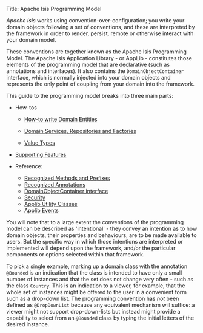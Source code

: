Title: Apache Isis Programming Model

*Apache Isis* works using convention-over-configuration; you write your domain objects following a set of conventions, and these are interpreted by the framework in order to render, persist, remote or otherwise interact with your domain model.

These conventions are together known as the Apache Isis Programming Model. The Apache Isis Application Library - or AppLib - constitutes those elements of the programming model that are declarative (such as annotations and interfaces). It also contains the `DomainObjectContainer` interface, which is normally injected into your domain objects and represents the only point of coupling from your domain into the framework.

This guide to the programming model breaks into three main parts:

* How-tos

  * [How-to write Domain Entities](./how-tos/000-about.html)

  * [Domain Services, Repositories and Factories](./domain-services/000-about.html)

  * [Value Types](./value-types/000-about.html)

* [Supporting Features](./supporting-features/000-about.html)

* Reference:

    * [Recognized Methods and Prefixes](./reference/Recognized-Methods-and-Prefixes.html)
    * [Recognized Annotations](./reference/recognized-annotations/000-about.html)
    * [DomainObjectContainer interface](./reference/DomainObjectContainer.html)
    * [Security](./reference/Security.html)
    * [Applib Utility Classes](./reference/Utility.html)
    * [Applib Events](./reference/Event.html)

You will note that to a large extent the conventions of the programming 
model can be described as 'intentional' - they convey an intention as to 
how domain objects, their properties and behaviours, are to be made 
available to users. But the
specific way in which those intentions are interpreted or implemented
will depend upon the framework, and/or the particular components or
options selected within that framework.

To pick a single example, marking up a domain class with the annotation
`@Bounded` is an indication that the class is intended to have only a
small number of instances and that the set does not change very often -
such as the class `Country`. This is an indication to a viewer, for
example, that the whole set of instances might be offered to the user in
a convenient form such as a drop-down list. The programming convention
has *not* been defined as `@DropDownList` because any equivalent
mechanism will suffice: a viewer might not support drop-down-lists but
instead might provide a capability to select from an `@Bounded` class by
typing the initial letters of the desired instance.
